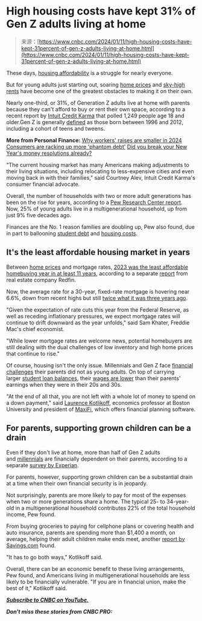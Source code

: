 <!--yml
category: 未分类
date: 2024-05-27 14:42:56
-->

# High housing costs have kept 31% of Gen Z adults living at home

> 来源：[https://www.cnbc.com/2024/01/11/high-housing-costs-have-kept-31percent-of-gen-z-adults-living-at-home.html](https://www.cnbc.com/2024/01/11/high-housing-costs-have-kept-31percent-of-gen-z-adults-living-at-home.html)

 These days, [housing affordability](https://www.cnbc.com/real-estate/) is a struggle for nearly everyone.

But for young adults just starting out, soaring [home prices](https://www.cnbc.com/real-estate/) and [sky-high rents](https://www.cnbc.com/2022/08/23/apartment-rents-are-finally-easing-after-an-incredible-run-heres-how-to-play-it.html) have become one of the greatest obstacles to making it on their own.

Nearly one-third, or 31%, of Generation Z adults live at home with parents because they can't afford to buy or rent their own space, according to a recent report by [Intuit Credit Karma](https://www.creditkarma.com/about/commentary/nearly-a-third-of-gen-z-live-at-home-while-others-struggle-to-afford-rent) that polled 1,249 people age 18 and older.Gen Z is generally [defined](https://www.pewresearch.org/short-reads/2019/01/17/where-millennials-end-and-generation-z-begins/) as those born between 1996 and 2012, including a cohort of teens and tweens.

**More from Personal Finance:**
[Why workers' raises are smaller in 2024](https://www.cnbc.com/2024/01/05/why-workers-raises-are-smaller-in-2024-and-may-not-go-up-from-here.html)
[Consumers are racking up more 'phantom debt'](https://www.cnbc.com/2024/01/07/buy-now-pay-later-is-a-troublesome-type-of-phantom-debt-experts-say.html)
[Did you break your New Year's money resolutions already?](https://www.cnbc.com/2024/01/08/how-to-make-new-years-money-resolutions-stick.html)

"The current housing market has many Americans making adjustments to their living situations, including relocating to less-expensive cities and even moving back in with their families," said Courtney Alev, Intuit Credit Karma's consumer financial advocate.

Overall, the number of households with two or more adult generations has been on the rise for years, according to a [Pew Research Center report](https://www.pewresearch.org/social-trends/2022/03/24/financial-issues-top-the-list-of-reasons-u-s-adults-live-in-multigenerational-homes/). Now, 25% of young adults live in a multigenerational household, up from just 9% five decades ago.  

Finances are the No. 1 reason families are doubling up, Pew also found, due in part to ballooning [student debt](https://www.cnbc.com/student-loans/) and [housing costs](https://www.cnbc.com/housing/).

## It's the least affordable housing market in years

Between [home prices](https://www.cnbc.com/real-estate/) and mortgage rates, [2023 was the least affordable homebuying year in at least 11 years](https://www.cnbc.com/2023/12/07/2023-was-the-least-affordable-homebuying-year-redfin.html), according to a separate [report](https://www.redfin.com/news/housing-affordability-at-record-low-2023/) from real estate company Redfin.

Now, the average rate for a 30-year, fixed-rate mortgage is hovering near 6.6%, down from recent highs but still [twice what it was three years ago](https://www.cnbc.com/2024/01/08/mortgage-rate-decline-pushes-buyers-back-into-the-housing-market.html).

"Given the expectation of rate cuts this year from the Federal Reserve, as well as receding inflationary pressures, we expect mortgage rates will continue to drift downward as the year unfolds," said Sam Khater, Freddie Mac's chief economist.

"While lower mortgage rates are welcome news, potential homebuyers are still dealing with the dual challenges of low inventory and high home prices that continue to rise."

Of course, housing isn't the only issue. Millennials and Gen Z face [financial challenges](https://www.cnbc.com/2018/06/20/millennials-moving-out-of-mom-and-dads-place-study-shows.html) their parents did not as young adults. On top of carrying larger [student loan balances](https://www.cnbc.com/2018/06/16/start-paying-off-your-student-loans-as-soon-as-possible-even-before-graduation.html), their [wages are lower](https://www.cnbc.com/2023/05/09/college-graduates-are-overestimating-starting-salaries-by-30000.html) than their parents' earnings when they were in their 20s and 30s.

"At the end of all that, you are not left with a whole lot of money to spend on a down payment," said [Laurence Kotlikoff](https://www.cnbc.com/2018/09/08/boston-university-economics-professor-laurence-kotlikoff-wants-to-change-your-retirement.html), economics professor at Boston University and president of [MaxiFi](https://maxifiplanner.com/), which offers financial planning software.

## For parents, supporting grown children can be a drain

Even if they don't live at home, more than half of Gen Z adults and [millennials](https://www.cnbc.com/millennials/) are financially dependent on their parents, according to a separate [survey by Experian](https://www.experian.com/blogs/news/2023/06/26/gen-z-millennials-seeking-financial-independence/).

For parents, however, supporting grown children can be a substantial drain at a time when their own financial security is in jeopardy. 

Not surprisingly, parents are more likely to pay for most of the expenses when two or more generations share a home. The typical 25- to 34-year-old in a multigenerational household contributes 22% of the total household income, Pew found. 

From buying groceries to paying for cellphone plans or covering health and auto insurance, parents are spending more than $1,400 a month, on average, helping their adult children make ends meet, another [report by Savings.com](https://www.savings.com/insights/financial-support-for-adult-children-study) found.

"It has to go both ways," Kotlikoff said.

Overall, there can be an economic benefit to these living arrangements, Pew found, and Americans living in multigenerational households are less likely to be financially vulnerable. "If you are in financial union, make the best of it," Kotlikoff said.

[***Subscribe to CNBC on YouTube.***](https://www.youtube.com/c/CNBC?sub_confirmation=1)

***Don't miss these stories from CNBC PRO:***